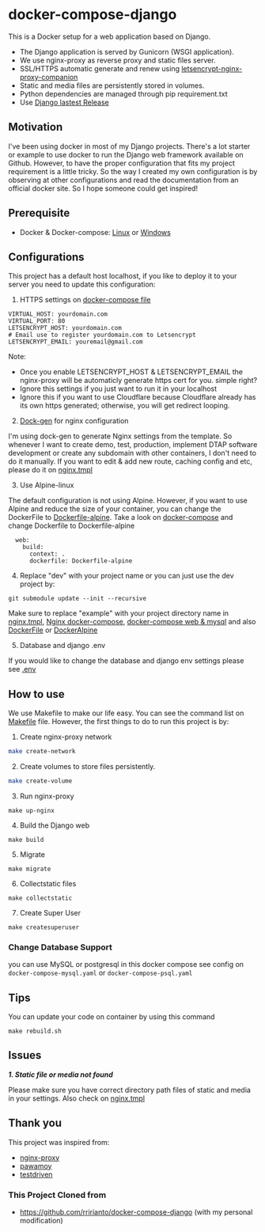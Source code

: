 # docker-compose-django
This is a Docker setup for a web application based on Django.

- The Django application is served by Gunicorn (WSGI application).
- We use nginx-proxy as reverse proxy and static files server. 
- SSL/HTTPS automatic generate and renew using [letsencrypt-nginx-proxy-companion](https://hub.docker.com/r/jrcs/letsencrypt-nginx-proxy-companion/)
- Static and media files are persistently stored in volumes.
- Python dependencies are managed through pip requirement.txt
- Use [Django lastest Release](https://www.djangoproject.com/download/)

## Motivation
I've been using docker in most of my Django projects. There's a lot starter or example to use docker to run the Django web framework available on Github. However, to have the proper configuration that fits my project requirement is a little tricky. So the way I created my own configuration is by observing at other configurations and read the documentation from an official docker site. So I hope someone could get inspired!

## Prerequisite
- Docker & Docker-compose: [Linux](https://www.digitalocean.com/community/tutorials/how-to-install-and-use-docker-on-ubuntu-18-04) or [Windows](https://runnable.com/docker/install-docker-on-windows-10)

## Configurations
This project has a default host localhost, if you like to deploy it to your server you need to update this configuration:
1. HTTPS settings on [docker-compose file](https://github.com/rririanto/docker-compose-django/blob/master/docker-compose.yaml)

```
VIRTUAL_HOST: yourdomain.com
VIRTUAL_PORT: 80
LETSENCRYPT_HOST: yourdomain.com
# Email use to register yourdomain.com to Letsencrypt
LETSENCRYPT_EMAIL: youremail@gmail.com
```
Note: 
- Once you enable LETSENCRYPT_HOST & LETSENCRYPT_EMAIL the nginx-proxy will be automaticly generate https cert for you. simple right?
- Ignore this settings if you just want to run it in your localhost
- Ignore this if you want to use Cloudflare because Cloudflare already has its own https generated; otherwise, you will get redirect looping. 

2. [Dock-gen](https://github.com/jwilder/docker-gen) for nginx configuration

I'm using dock-gen to generate Nginx settings from the template. So whenever I want to create demo, test, production, implement DTAP software development or create any subdomain with other containers, I don't need to do it manually. If you want to edit & add new route, caching config and etc, please do it on [nginx.tmpl](https://github.com/rririanto/docker-compose-django/blob/master/nginx-proxy/nginx.tmpl#L384)

3. Use Alpine-linux

The default configuration is not using Alpine. However, if you want to use Alpine and reduce the size of your container, you can change the DockerFile to [Dockerfile-alpine](https://github.com/rririanto/docker-compose-django/blob/master/Dockerfile-alpine). Take a look on [docker-compose](https://github.com/rririanto/docker-compose-django/blob/master/docker-compose.yaml#L19) and change Dockerfile to Dockerfile-alpine
```
  web:
    build:
      context: .
      dockerfile: Dockerfile-alpine

```

4. Replace "dev" with your project name or you can just use the dev project by:
```
git submodule update --init --recursive
```

Make sure to replace "example" with your project directory name in [nginx.tmpl](https://github.com/rririanto/docker-compose-django/blob/master/nginx-proxy/nginx.tmpl), [Nginx docker-compose](https://github.com/rririanto/docker-compose-django/blob/master/nginx-proxy/docker-compose.yaml), [docker-compose web & mysql](https://github.com/rririanto/docker-compose-django/blob/master/docker-compose.yaml) and also [DockerFile](https://github.com/rririanto/docker-compose-django/blob/master/Dockerfile) or [DockerAlpine](https://github.com/rririanto/docker-compose-django/blob/master/Dockerfile-alpine)

5. Database and django .env

If you would like to change the database and django env settings please see [.env](https://github.com/rririanto/docker-compose-django/tree/master/.envs)


## How to use
We use Makefile to make our life easy. You can see the command list on [Makefile](https://github.com/rririanto/docker-compose-django/blob/master/Makefile) file. 
However, the first things to do to run this project is by: 

1. Create nginx-proxy network
```sh
make create-network
```
2. Create volumes to store files persistently.
```sh
make create-volume
```
3. Run nginx-proxy 
```
make up-nginx
```
4. Build the Django web
```
make build
```
5. Migrate
```
make migrate
```
6. Collectstatic files
```
make collectstatic
```
7. Create Super User
```
make createsuperuser
```
### Change Database Support

you can use MySQL or postgresql in this docker compose see config on `docker-compose-mysql.yaml` or `docker-compose-psql.yaml`

## Tips
You can update your code on container by using this command 
```
make rebuild.sh
```

## Issues
***1. Static file or media not found***

Please make sure you have correct directory path files of static and media in your settings. Also check on [nginx.tmpl](https://github.com/rririanto/docker-compose-django/blob/master/nginx-proxy/nginx.tmpl#L384) 
 
## Thank you
This project was inspired from:
- [nginx-proxy](https://github.com/nginx-proxy/nginx-proxy)
- [pawamoy](https://github.com/pawamoy/docker-nginx-postgres-django-example)
- [testdriven](https://testdriven.io/blog/dockerizing-django-with-postgres-gunicorn-and-nginx/)

### This Project Cloned from

* https://github.com/rririanto/docker-compose-django (with my personal modification)